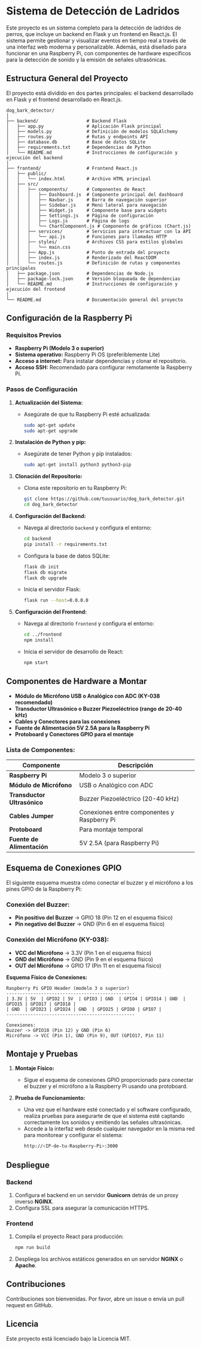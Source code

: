 
# Sistema de Detección de Ladridos

Este proyecto es un sistema completo para la detección de ladridos de perros, que incluye un backend en Flask y un frontend en React.js. El sistema permite gestionar y visualizar eventos en tiempo real a través de una interfaz web moderna y personalizable. Además, está diseñado para funcionar en una Raspberry Pi, con componentes de hardware específicos para la detección de sonido y la emisión de señales ultrasónicas.

## Estructura General del Proyecto

El proyecto está dividido en dos partes principales: el backend desarrollado en Flask y el frontend desarrollado en React.js.

```
dog_bark_detector/
│
├── backend/                  # Backend Flask
│   ├── app.py                # Aplicación Flask principal
│   ├── models.py             # Definición de modelos SQLAlchemy
│   ├── routes.py             # Rutas y endpoints API
│   ├── database.db           # Base de datos SQLite
│   ├── requirements.txt      # Dependencias de Python
│   └── README.md             # Instrucciones de configuración y ejecución del backend
│
├── frontend/                 # Frontend React.js
│   ├── public/
│   │   └── index.html        # Archivo HTML principal
│   ├── src/
│   │   ├── components/       # Componentes de React
│   │   │   ├── Dashboard.js  # Componente principal del dashboard
│   │   │   ├── Navbar.js     # Barra de navegación superior
│   │   │   ├── Sidebar.js    # Menú lateral para navegación
│   │   │   ├── Widget.js     # Componente base para widgets
│   │   │   ├── Settings.js   # Página de configuración
│   │   │   ├── Logs.js       # Página de logs
│   │   │   └── ChartComponent.js # Componente de gráficos (Chart.js)
│   │   ├── services/         # Servicios para interactuar con la API
│   │   │   └── api.js        # Funciones para llamadas HTTP
│   │   ├── styles/           # Archivos CSS para estilos globales
│   │   │   └── main.css
│   │   ├── App.js            # Punto de entrada del proyecto
│   │   ├── index.js          # Renderizado del ReactDOM
│   │   └── routes.js         # Definición de rutas y componentes principales
│   ├── package.json          # Dependencias de Node.js
│   ├── package-lock.json     # Versión bloqueada de dependencias
│   └── README.md             # Instrucciones de configuración y ejecución del frontend
│
└── README.md                 # Documentación general del proyecto
```

## Configuración de la Raspberry Pi

### Requisitos Previos

- **Raspberry Pi (Modelo 3 o superior)**
- **Sistema operativo:** Raspberry Pi OS (preferiblemente Lite)
- **Acceso a internet:** Para instalar dependencias y clonar el repositorio.
- **Acceso SSH:** Recomendado para configurar remotamente la Raspberry Pi.
  
### Pasos de Configuración

1. **Actualización del Sistema:**
   - Asegúrate de que tu Raspberry Pi esté actualizada:
     ```bash
     sudo apt-get update
     sudo apt-get upgrade
     ```

2. **Instalación de Python y pip:**
   - Asegúrate de tener Python y pip instalados:
     ```bash
     sudo apt-get install python3 python3-pip
     ```

3. **Clonación del Repositorio:**
   - Clona este repositorio en tu Raspberry Pi:
     ```bash
     git clone https://github.com/tuusuario/dog_bark_detector.git
     cd dog_bark_detector
     ```

4. **Configuración del Backend:**
   - Navega al directorio `backend` y configura el entorno:
     ```bash
     cd backend
     pip install -r requirements.txt
     ```
   - Configura la base de datos SQLite:
     ```bash
     flask db init
     flask db migrate
     flask db upgrade
     ```
   - Inicia el servidor Flask:
     ```bash
     flask run --host=0.0.0.0
     ```

5. **Configuración del Frontend:**
   - Navega al directorio `frontend` y configura el entorno:
     ```bash
     cd ../frontend
     npm install
     ```
   - Inicia el servidor de desarrollo de React:
     ```bash
     npm start
     ```

## Componentes de Hardware a Montar

- **Módulo de Micrófono USB o Analógico con ADC (KY-038 recomendado)**
- **Transductor Ultrasónico o Buzzer Piezoeléctrico (rango de 20-40 kHz)**
- **Cables y Conectores para las conexiones**
- **Fuente de Alimentación 5V 2.5A para la Raspberry Pi**
- **Protoboard y Conectores GPIO para el montaje**

### Lista de Componentes:

| Componente                 | Descripción                                      |
|----------------------------|--------------------------------------------------|
| **Raspberry Pi**           | Modelo 3 o superior                              |
| **Módulo de Micrófono**    | USB o Analógico con ADC                          |
| **Transductor Ultrasónico**| Buzzer Piezoeléctrico (20-40 kHz)                |
| **Cables Jumper**          | Conexiones entre componentes y Raspberry Pi      |
| **Protoboard**             | Para montaje temporal                            |
| **Fuente de Alimentación** | 5V 2.5A (para Raspberry Pi)                      |


## Esquema de Conexiones GPIO

El siguiente esquema muestra cómo conectar el buzzer y el micrófono a los pines GPIO de la Raspberry Pi:

### Conexión del Buzzer:

- **Pin positivo del Buzzer** -> GPIO 18 (Pin 12 en el esquema físico)
- **Pin negativo del Buzzer** -> GND (Pin 6 en el esquema físico)

### Conexión del Micrófono (KY-038):

- **VCC del Micrófono** -> 3.3V (Pin 1 en el esquema físico)
- **GND del Micrófono** -> GND (Pin 9 en el esquema físico)
- **OUT del Micrófono** -> GPIO 17 (Pin 11 en el esquema físico)

**Esquema Físico de Conexiones:**

```plaintext
Raspberry Pi GPIO Header (modelo 3 o superior)
------------------------------------------------
| 3.3V | 5V  | GPIO2 | 5V  | GPIO3 | GND  | GPIO4 | GPIO14 | GND  | GPIO15 | GPIO17 | GPIO18 |
| GND  | GPIO23 | GPIO24 | GND  | GPIO25 | GPIO8 | GPIO7 |
------------------------------------------------

Conexiones:
Buzzer -> GPIO18 (Pin 12) y GND (Pin 6)
Micrófono -> VCC (Pin 1), GND (Pin 9), OUT (GPIO17, Pin 11)
```

## Montaje y Pruebas

1. **Montaje Físico:**
   - Sigue el esquema de conexiones GPIO proporcionado para conectar el buzzer y el micrófono a la Raspberry Pi usando una protoboard.

2. **Prueba de Funcionamiento:**
   - Una vez que el hardware esté conectado y el software configurado, realiza pruebas para asegurarte de que el sistema esté captando correctamente los sonidos y emitiendo las señales ultrasónicas.
   - Accede a la interfaz web desde cualquier navegador en la misma red para monitorear y configurar el sistema:
     ```bash
     http://<IP-de-tu-Raspberry-Pi>:3000
     ```

## Despliegue

### Backend

1. Configura el backend en un servidor **Gunicorn** detrás de un proxy inverso **NGINX**.
2. Configura SSL para asegurar la comunicación HTTPS.

### Frontend

1. Compila el proyecto React para producción:
    ```bash
    npm run build
    ```
2. Despliega los archivos estáticos generados en un servidor **NGINX** o **Apache**.

## Contribuciones

Contribuciones son bienvenidas. Por favor, abre un issue o envía un pull request en GitHub.

## Licencia

Este proyecto está licenciado bajo la Licencia MIT.
